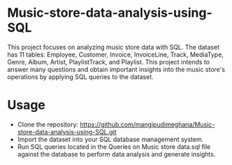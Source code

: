 # Music-store-data-analysis-using-SQL

This project focuses on analyzing music store data with SQL. The dataset has 11 tables: Employee, Customer, Invoice, InvoiceLine, Track, MediaType, Genre, Album, Artist, PlaylistTrack, and Playlist. This project intends to answer many questions and obtain important insights into the music store's operations by applying SQL queries to the dataset.

# Usage
* Clone the repository: https://github.com/mangipudimeghana/Music-store-data-analysis-using-SQL.git
* Import the dataset into your SQL database management system.
* Run SQL queries located in the Queries on Music store data.sql file against the database to perform data analysis and generate insights.
